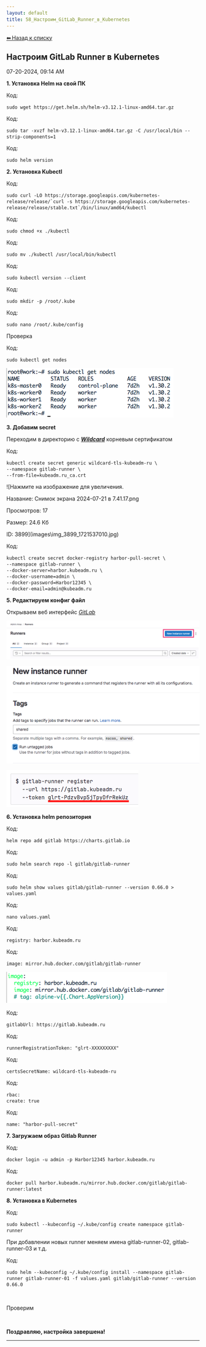 ```yaml
---
layout: default
title: 58_Настроим_GitLab_Runner_в_Kubernetes
---
```

<a class="back-link" href="index.html">⬅ Назад к списку</a>


##  Настроим GitLab Runner в Kubernetes 

07-20-2024, 09:14 AM

  
**1\. Установка Helm на свой ПК**  
  


Код:
    
    
    sudo wget https://get.helm.sh/helm-v3.12.1-linux-amd64.tar.gz

Код:
    
    
    sudo tar -xvzf helm-v3.12.1-linux-amd64.tar.gz -C /usr/local/bin --strip-components=1

Код:
    
    
    sudo helm version

**2\. Установка Kubectl**  
  


Код:
    
    
    sudo curl -LO https://storage.googleapis.com/kubernetes-release/release/`curl -s https://storage.googleapis.com/kubernetes-release/release/stable.txt`/bin/linux/amd64/kubectl

Код:
    
    
    sudo chmod +x ./kubectl

Код:
    
    
    sudo mv ./kubectl /usr/local/bin/kubectl

Код:
    
    
    sudo kubectl version --client

Код:
    
    
    sudo mkdir -p /root/.kube

Код:
    
    
    sudo nano /root/.kube/config

Проверка  
  


Код:
    
    
    sudo kubectl get nodes

![Нажмите на изображение для увеличения.  Название:	image_2984.png Просмотров:	0 Размер:	14.4 Кб ID:	3886](images\\img_3886_1720420036.jpg)​  
  
**3\. Добавим secret**  
  
Переходим в директорию с _[**Wildcard**](https://forum.kubeadm.ru/node/3514)_ корневым сертификатом  
  


Код:
    
    
    kubectl create secret generic wildcard-tls-kubeadm-ru \
    --namespace gitlab-runner \
    --from-file=kubeadm.ru_ca.crt

![Нажмите на изображение для увеличения.



Название:	Снимок экрана 2024-07-21 в 7.41.17.png

Просмотров:	17

Размер:	24.6 Кб

ID:	3899](images\\img_3899_1721537010.jpg)  
  


Код:
    
    
    kubectl create secret docker-registry harbor-pull-secret \
    --namespace gitlab-runner \
    --docker-server=harbor.kubeadm.ru \
    --docker-username=admin \
    --docker-password=Harbor12345 \
    --docker-email=admin@kubeadm.ru

**5\. Редактируем конфиг файл**  
  
  
Открываем веб интерфейс [_GitLab_](https://forum.kubeadm.ru/node/3604)  
  
![Нажмите на изображение для увеличения.  Название:	image_2929.png Просмотров:	0 Размер:	20.9 Кб ID:	3889](images\\img_3889_1719852817.jpg)  
  
![Нажмите на изображение для увеличения.  Название:	image_2928.png Просмотров:	0 Размер:	43.6 Кб ID:	3890](images\\img_3890_1719852783.jpg)  
  
![Нажмите на изображение для увеличения.  Название:	Снимок экрана 2024-07-20 в 9.53.52.png Просмотров:	0 Размер:	12.3 Кб ID:	3893](images\\img_3893_1721458556.jpg)  
  
**6\. Установка helm репозитория**  
  


Код:
    
    
    helm repo add gitlab https://charts.gitlab.io

Код:
    
    
    sudo helm search repo -l gitlab/gitlab-runner

Код:
    
    
    sudo helm show values gitlab/gitlab-runner --version 0.66.0 > values.yaml

Код:
    
    
    nano values.yaml

Код:
    
    
    registry: harbor.kubeadm.ru

Код:
    
    
    image: mirror.hub.docker.com/gitlab/gitlab-runner

![Нажмите на изображение для увеличения.  Название:	Снимок экрана 2024-07-20 в 11.04.36.png Просмотров:	0 Размер:	10.6 Кб ID:	3898](images\\img_3898_1721462710.jpg)  
  


Код:
    
    
    gitlabUrl: https://gitlab.kubeadm.ru

Код:
    
    
    runnerRegistrationToken: "glrt-XXXXXXXXX"

Код:
    
    
    certsSecretName: wildcard-tls-kubeadm-ru

Код:
    
    
    rbac:
    create: true

Код:
    
    
    name: "harbor-pull-secret"

**7\. Загружаем образ Gitlab Runner**  
  


Код:
    
    
    docker login -u admin -p Harbor12345 harbor.kubeadm.ru

Код:
    
    
    docker pull harbor.kubeadm.ru/mirror.hub.docker.com/gitlab/gitlab-runner:latest

**8\. Установка в Kubernetes**  
  


Код:
    
    
    sudo kubectl --kubeconfig ~/.kube/config create namespace gitlab-runner

При добавлении новых runner меняем имена gitlab-runner-02, gitlab-runner-03 и т.д.  
  


Код:
    
    
    sudo helm --kubeconfig ~/.kube/config install --namespace gitlab-runner gitlab-runner-01 -f values.yaml gitlab/gitlab-runner --version 0.66.0

​  
  
Проверим  
  
​  
  
  
  
**Поздравляю, настройка завершена!**


---

